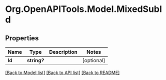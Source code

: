 # Org.OpenAPITools.Model.MixedSubId

## Properties

Name | Type | Description | Notes
------------ | ------------- | ------------- | -------------
**Id** | **string?** |  | [optional] 

[[Back to Model list]](../README.md#documentation-for-models) [[Back to API list]](../README.md#documentation-for-api-endpoints) [[Back to README]](../README.md)

